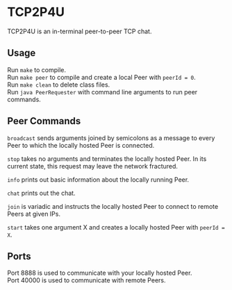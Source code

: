 # TCP2P4U

TCP2P4U is an in-terminal peer-to-peer TCP chat.

## Usage

Run `make` to compile.   
Run `make peer` to compile and create a local Peer with `peerId = 0`.   
Run `make clean` to delete class files.   
Run `java PeerRequester` with command line arguments to run peer commands.   

## Peer Commands

`broadcast` sends arguments joined by semicolons as a message to every Peer to which the locally hosted Peer is connected.   

`stop` takes no arguments and terminates the locally hosted Peer. In its current state, this request may leave the network fractured.   

`info` prints out basic information about the locally running Peer.   

`chat` prints out the chat.   

`join` is variadic and instructs the locally hosted Peer to connect to remote Peers at given IPs.   

`start` takes one argument X and creates a locally hosted Peer with `peerId = X`.   

## Ports

Port 8888 is used to communicate with your locally hosted Peer.   
Port 40000 is used to communicate with remote Peers.   
